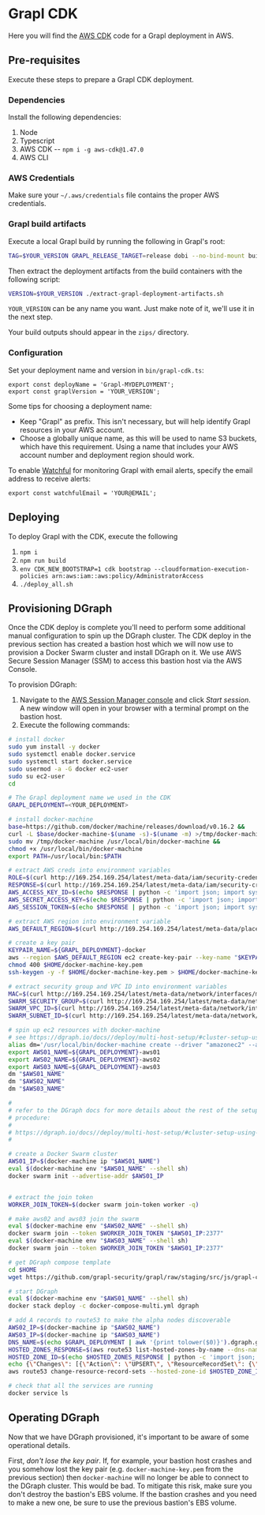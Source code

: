 # Grapl CDK

Here you will find the [AWS CDK](https://aws.amazon.com/cdk/) code for
a Grapl deployment in AWS.

## Pre-requisites

Execute these steps to prepare a Grapl CDK deployment.

### Dependencies

Install the following dependencies:

1. Node
2. Typescript
3. AWS CDK -- `npm i -g aws-cdk@1.47.0`
4. AWS CLI

### AWS Credentials

Make sure your `~/.aws/credentials` file contains the proper AWS
credentials.

### Grapl build artifacts

Execute a local Grapl build by running the following in Grapl's root:

```bash
TAG=$YOUR_VERSION GRAPL_RELEASE_TARGET=release dobi --no-bind-mount build
```

Then extract the deployment artifacts from the build containers with
the following script:

```bash
VERSION=$YOUR_VERSION ./extract-grapl-deployment-artifacts.sh
```

`YOUR_VERSION` can be any name you want. Just make note of it, we'll
use it in the next step.

Your build outputs should appear in the `zips/` directory.

### Configuration

Set your deployment name and version in `bin/grapl-cdk.ts`:

```
export const deployName = 'Grapl-MYDEPLOYMENT';
export const graplVersion = 'YOUR_VERSION';
```

Some tips for choosing a deployment name:

-   Keep "Grapl" as prefix. This isn't necessary, but will help
    identify Grapl resources in your AWS account.
-   Choose a globally unique name, as this will be used to name S3
    buckets, which have this requirement. Using a name that includes
    your AWS account number and deployment region should work.

To enable [Watchful](https://github.com/eladb/cdk-watchful) for
monitoring Grapl with email alerts, specify the email address to
receive alerts:

```
export const watchfulEmail = 'YOUR@EMAIL';
```

## Deploying

To deploy Grapl with the CDK, execute the following

1. `npm i`
2. `npm run build`
3. `env CDK_NEW_BOOTSTRAP=1 cdk bootstrap --cloudformation-execution-policies arn:aws:iam::aws:policy/AdministratorAccess`
4. `./deploy_all.sh`

## Provisioning DGraph

Once the CDK deploy is complete you'll need to perform some additional
manual configuration to spin up the DGraph cluster. The CDK deploy in
the previous section has created a bastion host which we will now use
to provision a Docker Swarm cluster and install DGraph on it. We use
AWS Secure Session Manager (SSM) to access this bastion host via the
AWS Console.

To provision DGraph:

1. Navigate to the [AWS Session Manager
   console](https://us-east-1.console.aws.amazon.com/systems-manager/session-manager)
   and click _Start session_. A new window will open in your browser
   with a terminal prompt on the bastion host.
2. Execute the following commands:

```bash
# install docker
sudo yum install -y docker
sudo systemctl enable docker.service
sudo systemctl start docker.service
sudo usermod -a -G docker ec2-user
sudo su ec2-user
cd

# The Grapl deployment name we used in the CDK
GRAPL_DEPLOYMENT=<YOUR_DEPLOYMENT>

# install docker-machine
base=https://github.com/docker/machine/releases/download/v0.16.2 &&
curl -L $base/docker-machine-$(uname -s)-$(uname -m) >/tmp/docker-machine &&
sudo mv /tmp/docker-machine /usr/local/bin/docker-machine &&
chmod +x /usr/local/bin/docker-machine
export PATH=/usr/local/bin:$PATH

# extract AWS creds into environment variables
ROLE=$(curl http://169.254.169.254/latest/meta-data/iam/security-credentials/)
RESPONSE=$(curl http://169.254.169.254/latest/meta-data/iam/security-credentials/$ROLE)
AWS_ACCESS_KEY_ID=$(echo $RESPONSE | python -c 'import json; import sys; print(json.load(sys.stdin)["AccessKeyId"]);')
AWS_SECRET_ACCESS_KEY=$(echo $RESPONSE | python -c 'import json; import sys; print(json.load(sys.stdin)["SecretAccessKey"]);')
AWS_SESSION_TOKEN=$(echo $RESPONSE | python -c 'import json; import sys; print(json.load(sys.stdin)["Token"]);')

# extract AWS region into environment variable
AWS_DEFAULT_REGION=$(curl http://169.254.169.254/latest/meta-data/placement/region)

# create a key pair
KEYPAIR_NAME=${GRAPL_DEPLOYMENT}-docker
aws --region $AWS_DEFAULT_REGION ec2 create-key-pair --key-name "$KEYPAIR_NAME" --query 'KeyMaterial' --output text > $HOME/docker-machine-key.pem
chmod 400 $HOME/docker-machine-key.pem
ssh-keygen -y -f $HOME/docker-machine-key.pem > $HOME/docker-machine-key.pem.pub

# extract security group and VPC ID into environment variables
MAC=$(curl http://169.254.169.254/latest/meta-data/network/interfaces/macs)
SWARM_SECURITY_GROUP=$(curl http://169.254.169.254/latest/meta-data/network/interfaces/macs/$MAC/security-groups)
SWARM_VPC_ID=$(curl http://169.254.169.254/latest/meta-data/network/interfaces/macs/$MAC/vpc-id)
SWARM_SUBNET_ID=$(curl http://169.254.169.254/latest/meta-data/network/interfaces/macs/$MAC/subnet-id)

# spin up ec2 resources with docker-machine
# see https://dgraph.io/docs//deploy/multi-host-setup/#cluster-setup-using-docker-swarm
alias dm='/usr/local/bin/docker-machine create --driver "amazonec2" --amazonec2-private-address-only --amazonec2-vpc-id "$SWARM_VPC_ID" --amazonec2-security-group "$SWARM_SECURITY_GROUP" --amazonec2-keypair-name "$KEYPAIR_NAME" --amazonec2-ssh-keypath "$HOME/docker-machine-key.pem" --amazonec2-subnet-id "$SWARM_SUBNET_ID" --amazonec2-instance-type "t3a.medium" --amazonec2-region "$AWS_DEFAULT_REGION"'
export AWS01_NAME=${GRAPL_DEPLOYMENT}-aws01
export AWS02_NAME=${GRAPL_DEPLOYMENT}-aws02
export AWS03_NAME=${GRAPL_DEPLOYMENT}-aws03
dm "$AWS01_NAME"
dm "$AWS02_NAME"
dm "$AWS03_NAME"

#
# refer to the DGraph docs for more details about the rest of the setup
# procedure:
#
# https://dgraph.io/docs//deploy/multi-host-setup/#cluster-setup-using-docker-swarm
#

# create a Docker Swarm cluster
AWS01_IP=$(docker-machine ip "$AWS01_NAME")
eval $(docker-machine env "$AWS01_NAME" --shell sh)
docker swarm init --advertise-addr $AWS01_IP


# extract the join token
WORKER_JOIN_TOKEN=$(docker swarm join-token worker -q)

# make aws02 and aws03 join the swarm
eval $(docker-machine env "$AWS02_NAME" --shell sh)
docker swarm join --token $WORKER_JOIN_TOKEN "$AWS01_IP:2377"
eval $(docker-machine env "$AWS03_NAME" --shell sh)
docker swarm join --token $WORKER_JOIN_TOKEN "$AWS01_IP:2377"

# get DGraph compose template
cd $HOME
wget https://github.com/grapl-security/grapl/raw/staging/src/js/grapl-cdk/docker-compose-multi.yml

# start DGraph
eval $(docker-machine env "$AWS01_NAME" --shell sh)
docker stack deploy -c docker-compose-multi.yml dgraph

# add A records to route53 to make the alpha nodes discoverable
AWS02_IP=$(docker-machine ip "$AWS02_NAME")
AWS03_IP=$(docker-machine ip "$AWS03_NAME")
DNS_NAME=$(echo $GRAPL_DEPLOYMENT | awk '{print tolower($0)}').dgraph.grapl
HOSTED_ZONES_RESPONSE=$(aws route53 list-hosted-zones-by-name --dns-name "$DNS_NAME")
HOSTED_ZONE_ID=$(echo $HOSTED_ZONES_RESPONSE | python -c 'import json; import sys; print(json.load(sys.stdin)["HostedZones"][0]["Id"]);')
echo {\"Changes\": [{\"Action\": \"UPSERT\", \"ResourceRecordSet\": {\"Name\": \"$DNS_NAME\", \"Type\": \"A\", \"TTL\": 300, \"ResourceRecords\": [{\"Value\": \"$AWS01_IP\"}, {\"Value\": \"$AWS02_IP\"}, {\"Value\": \"$AWS03_IP\"}]}}]} > $HOME/batch.json
aws route53 change-resource-record-sets --hosted-zone-id $HOSTED_ZONE_ID --change-batch file://$HOME/batch.json

# check that all the services are running
docker service ls
```

## Operating DGraph

Now that we have DGraph provisioned, it's important to be aware of
some operational details.

First, _don't lose the key pair_. If, for example, your bastion host
crashes and you somehow lost the key pair
(e.g. `docker-machine-key.pem` from the previous section) then
`docker-machine` will no longer be able to connect to the DGraph
cluster. This would be bad. To mitigate this risk, make sure you don't
destroy the bastion's EBS volume. If the bastion crashes and you need
to make a new one, be sure to use the previous bastion's EBS volume.
